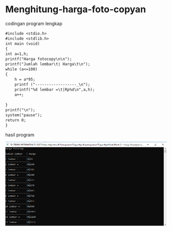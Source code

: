 # Menghitung-harga-foto-copyan

codingan program lengkap

    #include <stdio.h>
    #include <stdlib.h>
    int main (void)
    {
    int a=1,h;
    printf("Harga fotocopy\n\n");
    printf("Jumlah lembar\t| Harga\t\n");
    while (a<=100)
    {
        h = a*95;
        printf ("------------------_\n");
        printf("%d lembar =\t|Rp%d\n",a,h);
        a++;

    }
    printf("\n");
    system("pause");
    return 0;
    }
    
hasil program

![img](https://github.com/AbdulahHanafi/Menghitung-harga-foto-copyan/blob/master/harga%20fotocopy.png?raw=true)
